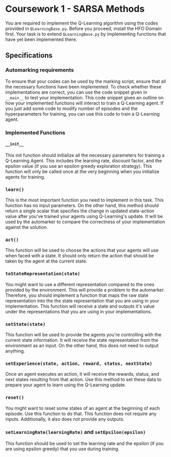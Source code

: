 # Coursework 1 - SARSA Methods

You are required to implement the Q-Learning algorithm using the codes provided in `QLearningBase.py`. Before you proceed, install the HFO Domain first. Your task is to extend `QLearningBase.py` by implementing functions that have yet been implemented there.

## Specifications
### Automarking requirements
To ensure that your codes can be used by the marking script, ensure that all the necessary functions have been implemented. To check whether these implementations are correct, you can use the code snippet given in `__main__` to test your implementation. This code snippet gives an outline on how your implemented functions will interact to train a Q-Learning agent. If you just add some code to modify number of episodes and the hyperparameters for training, you can use this code to train a Q-Learning agent.

### Implemented Functions
#### `__init__`
This init function should initialize all the necessary parameters for training a Q-Learning Agent. This includes the learning rate, discount factor, and the epsilon value (if you use an epsilon greedy exploration strategy). This function will only be called once at the very beginning when you initialize agents for training.

### `learn()`
This is the most important function you need to implement in this task. This function has no input parameters. On the other hand, this method should return a single scalar that specifies the change in updated state-action value after you've trained your agents using Q-Learning's update. It will be used by the automarker to compare the correctness of your implementation against the solution.

### `act()`
This function will be used to choose the actions that your agents will use when faced with a state. It should only return the action that should be taken by the agent at the current state.

### `toStateRepresentation(state)`
You might want to use a different representation compared to the ones provided by the environment. This will provide a problem to the automarker. Therefore, you should implement a function that maps the raw state representation into the the state representation that you are using in your implementation. This function will receive a state and outputs it's value under the representations that you are using in your implementations.

### `setState(state)`
This function will be used to provide the agents you're controlling with the current state information. It will receive the state representation from the environment as an input. On the other hand, this does not need to output anything.

### `setExperience(state, action, reward, status, nextState)`
Once an agent executes an action, it will receive the rewards, status, and next states resulting from that action. Use this method to set these data to prepare your agent to learn using the Q-Learning update.

### `reset()`
You might want to reset some states of an agent at the beginning of each episode. Use this function to do that. This function does not require any inputs. Additionally, it also does not provide any outputs.

### `setLearningRate(learningRate)` and `setEpsilon(epsilon)`
This function should be used to set the learning rate and the epsilon (if you are using epsilon greedy) that you use during training. 
